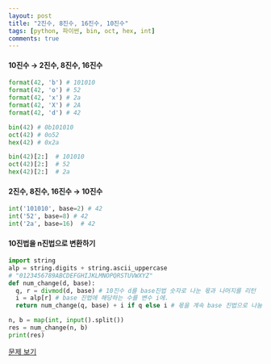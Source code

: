 ```yaml
---
layout: post
title: "2진수, 8진수, 16진수, 10진수"
tags: [python, 파이썬, bin, oct, hex, int]
comments: true
---
```


#### 10진수 → 2진수, 8진수, 16진수

```python
format(42, 'b') # 101010
format(42, 'o') # 52
format(42, 'x') # 2a
format(42, 'X') # 2A
format(42, 'd') # 42

bin(42) # 0b101010
oct(42) # 0o52
hex(42) # 0x2a

bin(42)[2:]  # 101010
oct(42)[2:]  # 52
hex(42)[2:]  # 2a
```

#### 2진수, 8진수, 16진수 → 10진수

```python
int('101010', base=2) # 42
int('52', base=8) # 42
int('2a', base=16)  # 42
```

#### 10진법을 n진법으로 변환하기

```python
import string
alp = string.digits + string.ascii_uppercase
# "0123456789ABCDEFGHIJKLMNOPQRSTUVWXYZ"
def num_change(d, base):
  q, r = divmod(d, base) # 10진수 d를 base진법 숫자로 나눈 몫과 나머지를 리턴
  i = alp[r] # base 진법에 해당하는 수를 변수 i에.
  return num_change(q, base) + i if q else i # 몫을 계속 base 진법으로 나눔. 몫이 0이 될 때까지.

n, b = map(int, input().split())
res = num_change(n, b)
print(res)
```

[문제 보기](https://www.acmicpc.net/problem/11005)
